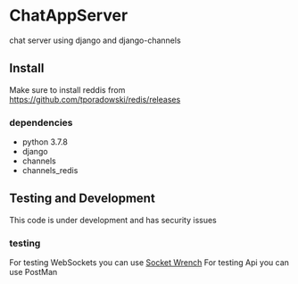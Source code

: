 # ChatAppServer
chat server using django and django-channels

## Install
Make sure to install reddis from https://github.com/tporadowski/redis/releases

### dependencies
* python 3.7.8
* django
* channels
* channels_redis

## Testing and Development
This code is under development and has security issues

### testing
For testing WebSockets you can use <a href="https://asleepysamurai.com/articles/socketwrench/binary/SocketWrench-0.0.1-setup.exe">Socket Wrench</a>
For testing Api you can use PostMan
